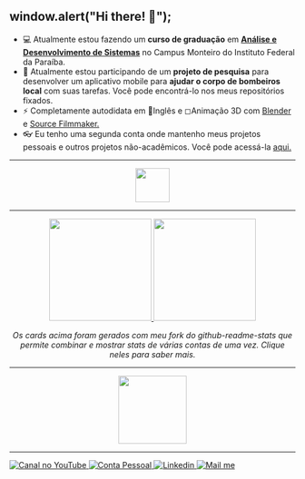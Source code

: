 ## window.alert("Hi there! 👋");

- 💻 Atualmente estou fazendo um **curso de graduação** em [**Análise e Desenvolvimento de Sistemas**](https://estudante.ifpb.edu.br/cursos/13/) no Campus Monteiro do Instituto Federal da Paraíba.
- 👯 Atualmente estou participando de um **projeto de pesquisa** para desenvolver um aplicativo mobile para **ajudar o corpo de bombeiros local** com suas tarefas. Você pode encontrá-lo nos meus repositórios fixados.
- ⚡ Completamente autodidata em 📘Inglês e ◻Animação 3D com [Blender](https://www.blender.org/) e [Source Filmmaker.](https://www.sourcefilmmaker.com/)
- 👓 Eu tenho uma segunda conta onde mantenho meus projetos pessoais e outros projetos não-acadêmicos. Você pode acessá-la [aqui.](https://github.com/BrandonLogandi)

<hr/>

<div align="center">
  <a href="https://skillicons.dev">
    <img height="60em" src="https://skillicons.dev/icons?i=java,spring,docker,nodejs,js,ts,react,mysql,postgres,vscode,blender&theme=light" />
  </a>
</div>

<hr/>

<div align="center">
  <a href="https://github.com/BrandonLogandi/github-readme-stats-multiuser">
    <img height="180em" src="https://github-readme-stats-multiuser.vercel.app/api?usernames=JanJoris-IFPB,BrandonLogandi&show_icons=true&theme=algolia&include_all_commits=true&count_private=true"/>
  </a>
  <a href="https://github.com/BrandonLogandi/github-readme-stats-multiuser">
    <img height="180em" src="https://github-readme-stats-multiuser.vercel.app/api/top-langs/?usernames=JanJoris-IFPB,BrandonLogandi&layout=compact&langs_count=7&theme=algolia"/>
   </a>
  <p><i>Os cards acima foram gerados com meu fork do github-readme-stats que permite combinar e mostrar stats de várias contas de uma vez. Clique neles para saber mais.</i></p>
</div>



<hr/>

<div align="center">
    <a href="https://github.com/DataLab-IFPB/IncendioFlorestal-Mobile">
    <img height="120em" src="https://github-readme-stats-multiuser.vercel.app/api/pin/?username=DataLab-IFPB&repo=IncendioFlorestal-Mobile&theme=algolia&show_owner=true"/>
   </a>
</div>

<hr/>

<div align="left">
  <a href="https://www.youtube.com/channel/UC-VmJYFeXjBLvqeVwfOo4qQ"> <img alt="Canal no YouTube" src="https://img.shields.io/youtube/channel/subscribers/UC-VmJYFeXjBLvqeVwfOo4qQ?style=for-the-badge&logo=youtube">
  <a href="https://github.com/BrandonLogandi"> <img alt="Conta Pessoal" src="https://img.shields.io/badge/-Github%20Pessoal-black?style=for-the-badge&logo=github">
  <a href="https://www.linkedin.com/in/jan-joris-tom%C3%A9-de-lira/"> <img alt="Linkedin" src="https://img.shields.io/badge/-linkedin-informational?style=for-the-badge&logo=linkedin">
  <a href="mailto:jan.joris@academico.ifpb.edu.br"> <img alt="Mail me" src="https://img.shields.io/badge/-email-grey?style=for-the-badge&logo=gmail">
<div/>
